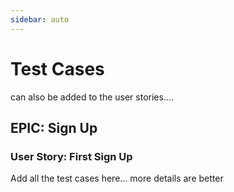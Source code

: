 ```yaml
---
sidebar: auto
---
```


# Test Cases 

can also be added to the user stories.... 



## EPIC: Sign Up

### User Story: First Sign Up 

Add all the test cases here... more details are better